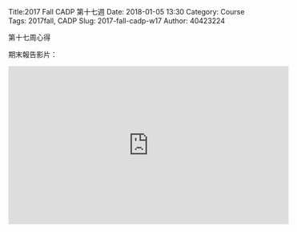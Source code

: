 Title:2017 Fall CADP 第十七週
Date: 2018-01-05 13:30
Category: Course
Tags: 2017fall, CADP
Slug: 2017-fall-cadp-w17
Author: 40423224

第十七周心得

<!-- PELICAN_END_SUMMARY -->

期末報告影片：


<iframe width="560" height="315" src="https://www.youtube.com/embed/V8JYJkvMiv8" frameborder="0" allow="autoplay; encrypted-media" allowfullscreen></iframe>



